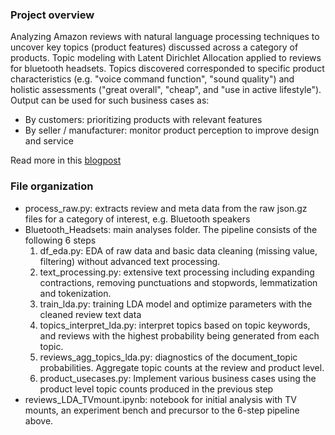 ### Project overview
Analyzing Amazon reviews with natural language processing techniques to uncover key topics (product features) discussed across a category of products. Topic modeling with Latent Dirichlet Allocation applied to reviews for bluetooth headsets. Topics discovered corresponded to specific product characteristics (e.g. "voice command function", "sound quality") and holistic assessments ("great overall", "cheap", and "use in active lifestyle"). Output can be used for such business cases as:
- By customers: prioritizing products with relevant features  
- By seller / manufacturer: monitor product perception to improve design and service

Read more in this [blogpost](https://nycdatascience.com/blog/student-works/learning-category-wise-product-features-from-amazon-reviews/)

### File organization
- process_raw.py: extracts review and meta data from the raw json.gz files for a category of interest, e.g. Bluetooth speakers
- Bluetooth_Headsets: main analyses folder. The pipeline consists of the following 6 steps  
    1) df_eda.py: EDA of raw data and basic data cleaning (missing value, filtering) without advanced text processing.
    2) text_processing.py: extensive text processing including expanding contractions, removing punctuations and stopwords, lemmatization and tokenization.
    3) train_lda.py: training LDA model and optimize parameters with the cleaned review text data
    4) topics_interpret_lda.py: interpret topics based on topic keywords, and reviews with the highest probability being generated from each topic. 
    5) reviews_agg_topics_lda.py: diagnostics of the document_topic probabilities. Aggregate topic counts at the review and product level.
    6) product_usecases.py: Implement various business cases using the product level topic counts produced in the previous step 
- reviews_LDA_TVmount.ipynb: notebook for initial analysis with TV mounts, an experiment bench and precursor to the 6-step pipeline above.

